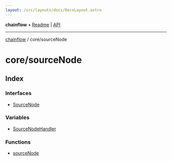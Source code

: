 ```yaml
---
layout: /src/layouts/docs/DocsLayout.astro
---
```


**chainflow** • [Readme](/docs/README) \| [API](/docs/modules)

***

[chainflow](/docs/README) / core/sourceNode

# core/sourceNode

## Index

### Interfaces

- [SourceNode](/docs/core/sourceNode/interfaces/SourceNode)

### Variables

- [SourceNodeHandler](/docs/core/sourceNode/variables/SourceNodeHandler)

### Functions

- [sourceNode](/docs/core/sourceNode/functions/sourceNode)
